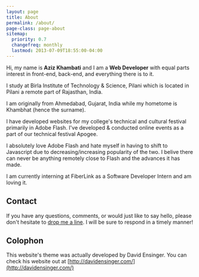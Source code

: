 ```yaml
---
layout: page
title: About
permalink: /about/
page-class: page-about
sitemap:
  priority: 0.7
  changefreq: monthly
  lastmod: 2013-07-09T18:55:00-04:00
---
```


Hi, my name is __Aziz Khambati__ and I am a __Web Developer__ with equal parts interest in front-end, back-end, and everything there is to it.

I study at Birla Institute of Technology & Science, Pilani which is located in Pilani a remote part of Rajasthan, India.

I am originally from Ahmedabad, Gujarat, India while my hometome is Khambhat (hence the surname).

I have developed websites for my college's technical and cultural festival primarily in Adobe Flash. I've developed & conducted online events as a part of our technical festival Apogee.

I absolutely love Adobe Flash and hate myself in having to shift to Javascript due to decreasing/increasing popularity of the two. I belive there can never be anything remotely close to Flash and the advances it has made.

I am currently interning at FiberLink as a Software Developer Intern and am loving it.

## Contact

If you have any questions, comments, or would just like to say hello, please don't hesitate to [drop me a line](mailto:aziz.h.khambati@gmail.com). I will be sure to respond in a timely manner!

## Colophon

This website's theme was actually developed by David Ensinger.
You can check his website out at [http://davidensinger.com/](http://davidensinger.com/)